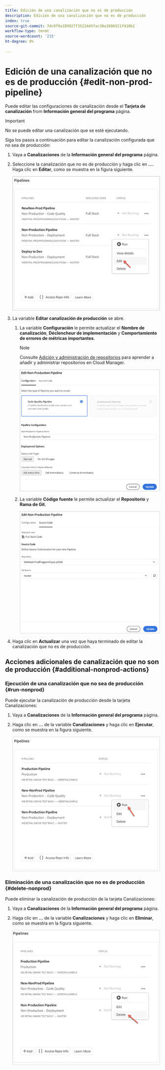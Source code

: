 ```yaml
---
title: Edición de una canalización que no es de producción
description: Edición de una canalización que no es de producción
index: true
source-git-commit: 7dc9f9a189927f3522445fac36a1606521f410b2
workflow-type: tm+mt
source-wordcount: '215'
ht-degree: 0%

---
```



# Edición de una canalización que no es de producción {#edit-non-prod-pipeline}

Puede editar las configuraciones de canalización desde el **Tarjeta de canalización** from **Información general del programa** página.

>[!IMPORTANT]
>No se puede editar una canalización que se esté ejecutando.

Siga los pasos a continuación para editar la canalización configurada que no sea de producción:

1. Vaya a **Canalizaciones** de la **Información general del programa** página.

1. Seleccione la canalización que no es de producción y haga clic en **...**. Haga clic en **Editar**, como se muestra en la figura siguiente.

   ![](/help/implementing/cloud-manager/assets/configure-pipeline/nonprod-pipeline-edit1.png)

1. La variable **Editar canalización de producción** se abre.

   1. La variable **Configuración** le permite actualizar el **Nombre de canalización**, **Déclencheur de implementación** y **Comportamiento de errores de métricas importantes**.

      >[!NOTE]
      >Consulte [Adición y administración de repositorios](/help/implementing/cloud-manager/managing-code/cloud-manager-repositories.md) para aprender a añadir y administrar repositorios en Cloud Manager.

      ![](/help/implementing/cloud-manager/assets/configure-pipeline/nonprod-pipeline-edit2.png)


   1. La variable **Código fuente** le permite actualizar el **Repositorio** y **Rama de Git**.

      ![](/help/implementing/cloud-manager/assets/configure-pipeline/nonprod-pipeline-edit3.png)

1. Haga clic en **Actualizar** una vez que haya terminado de editar la canalización que no es de producción.

## Acciones adicionales de canalización que no son de producción {#additional-nonprod-actions}

### Ejecución de una canalización que no sea de producción {#run-nonprod}

Puede ejecutar la canalización de producción desde la tarjeta Canalizaciones:

1. Vaya a **Canalizaciones** de la **Información general del programa** página.

1. Haga clic en **...** de la variable **Canalizaciones** y haga clic en **Ejecutar**, como se muestra en la figura siguiente.

   ![](/help/implementing/cloud-manager/assets/configure-pipeline/nonprod-run1.png)

### Eliminación de una canalización que no es de producción {#delete-nonprod}

Puede eliminar la canalización de producción de la tarjeta Canalizaciones:

1. Vaya a **Canalizaciones** de la **Información general del programa** página.

1. Haga clic en **...** de la variable **Canalizaciones** y haga clic en **Eliminar**, como se muestra en la figura siguiente.

   ![](/help/implementing/cloud-manager/assets/configure-pipeline/nonprod-delete.png)
